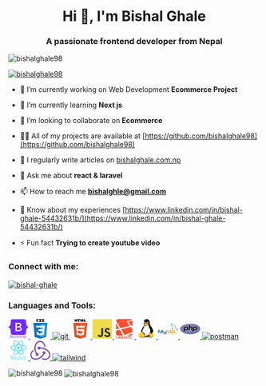 <h1 align="center">Hi 👋, I'm Bishal Ghale</h1>
<h3 align="center">A passionate frontend developer from Nepal</h3>

<p align="left"> <img src="https://komarev.com/ghpvc/?username=bishalghale98&label=Profile%20views&color=0e75b6&style=flat" alt="bishalghale98" /> </p>

<p align="left"> <a href="https://github.com/ryo-ma/github-profile-trophy"><img src="https://github-profile-trophy.vercel.app/?username=bishalghale98" alt="bishalghale98" /></a> </p>

- 🔭 I’m currently working on Web Development **Ecommerce Project**

- 🌱 I’m currently learning **Next js**

- 👯 I’m looking to collaborate on **Ecommerce**

- 👨‍💻 All of my projects are available at [https://github.com/bishalghale98](https://github.com/bishalghale98)

- 📝 I regularly write articles on [bishalghale.com.np](bishalghale.com.np)

- 💬 Ask me about **react & laravel**

- 📫 How to reach me **bishalghle@gmail.com**

- 📄 Know about my experiences [https://www.linkedin.com/in/bishal-ghale-54432631b/](https://www.linkedin.com/in/bishal-ghale-54432631b/)

- ⚡ Fun fact **Trying to create youtube video**

<h3 align="left">Connect with me:</h3>
<p align="left">
<a href="https://linkedin.com/in/bishal-ghale-54432631b" target="blank"><img align="center" src="https://raw.githubusercontent.com/rahuldkjain/github-profile-readme-generator/master/src/images/icons/Social/linked-in-alt.svg" alt="bishal-ghale" height="30" width="40" /></a>
</p>

<h3 align="left">Languages and Tools:</h3>
<p align="left"> <a href="https://getbootstrap.com" target="_blank" rel="noreferrer"> <img src="https://raw.githubusercontent.com/devicons/devicon/master/icons/bootstrap/bootstrap-plain-wordmark.svg" alt="bootstrap" width="40" height="40"/> </a> <a href="https://www.w3schools.com/css/" target="_blank" rel="noreferrer"> <img src="https://raw.githubusercontent.com/devicons/devicon/master/icons/css3/css3-original-wordmark.svg" alt="css3" width="40" height="40"/> </a> <a href="https://git-scm.com/" target="_blank" rel="noreferrer"> <img src="https://www.vectorlogo.zone/logos/git-scm/git-scm-icon.svg" alt="git" width="40" height="40"/> </a> <a href="https://www.w3.org/html/" target="_blank" rel="noreferrer"> <img src="https://raw.githubusercontent.com/devicons/devicon/master/icons/html5/html5-original-wordmark.svg" alt="html5" width="40" height="40"/> </a> <a href="https://developer.mozilla.org/en-US/docs/Web/JavaScript" target="_blank" rel="noreferrer"> <img src="https://raw.githubusercontent.com/devicons/devicon/master/icons/javascript/javascript-original.svg" alt="javascript" width="40" height="40"/> </a> <a href="https://laravel.com/" target="_blank" rel="noreferrer"> <img src="https://raw.githubusercontent.com/devicons/devicon/master/icons/laravel/laravel-plain-wordmark.svg" alt="laravel" width="40" height="40"/> </a> <a href="https://www.linux.org/" target="_blank" rel="noreferrer"> <img src="https://raw.githubusercontent.com/devicons/devicon/master/icons/linux/linux-original.svg" alt="linux" width="40" height="40"/> </a> <a href="https://www.mysql.com/" target="_blank" rel="noreferrer"> <img src="https://raw.githubusercontent.com/devicons/devicon/master/icons/mysql/mysql-original-wordmark.svg" alt="mysql" width="40" height="40"/> </a> <a href="https://www.php.net" target="_blank" rel="noreferrer"> <img src="https://raw.githubusercontent.com/devicons/devicon/master/icons/php/php-original.svg" alt="php" width="40" height="40"/> </a> <a href="https://postman.com" target="_blank" rel="noreferrer"> <img src="https://www.vectorlogo.zone/logos/getpostman/getpostman-icon.svg" alt="postman" width="40" height="40"/> </a> <a href="https://reactjs.org/" target="_blank" rel="noreferrer"> <img src="https://raw.githubusercontent.com/devicons/devicon/master/icons/react/react-original-wordmark.svg" alt="react" width="40" height="40"/> </a> <a href="https://redux.js.org" target="_blank" rel="noreferrer"> <img src="https://raw.githubusercontent.com/devicons/devicon/master/icons/redux/redux-original.svg" alt="redux" width="40" height="40"/> </a> <a href="https://tailwindcss.com/" target="_blank" rel="noreferrer"> <img src="https://www.vectorlogo.zone/logos/tailwindcss/tailwindcss-icon.svg" alt="tailwind" width="40" height="40"/> </a> </p>

<p><img align="left" src="https://github-readme-stats.vercel.app/api/top-langs?username=bishalghale98&show_icons=true&locale=en&layout=compact" alt="bishalghale98" /></p>

<p>&nbsp;<img align="center" src="https://github-readme-stats.vercel.app/api?username=bishalghale98&show_icons=true&locale=en" alt="bishalghale98" /></p>
